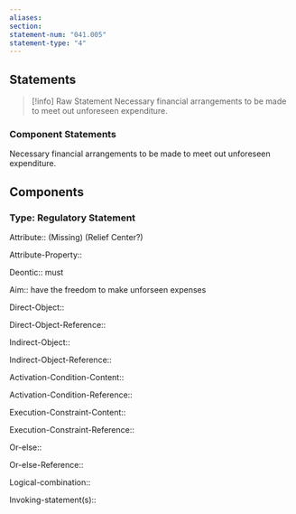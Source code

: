 ```yaml
---
aliases: 
section: 
statement-num: "041.005"
statement-type: "4"
---
```

## Statements 
> [!info] Raw Statement
> Necessary financial arrangements to be made to meet out unforeseen expenditure.  
> 

### Component Statements
Necessary financial arrangements to be made to meet out unforeseen expenditure.  
## Components
### Type: Regulatory Statement
Attribute:: (Missing) (Relief Center?)

Attribute-Property::


Deontic:: must


Aim:: have the freedom to make unforseen expenses


Direct-Object::

Direct-Object-Reference:: 


Indirect-Object::

Indirect-Object-Reference:: 


Activation-Condition-Content::

Activation-Condition-Reference:: 


Execution-Constraint-Content::

Execution-Constraint-Reference:: 


Or-else::

Or-else-Reference:: 


Logical-combination::


Invoking-statement(s)::
